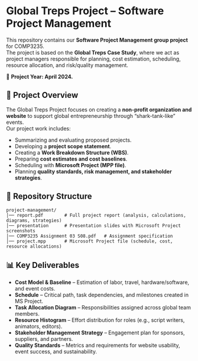 # Global Treps Project – Software Project Management  

This repository contains our **Software Project Management group project** for COMP3235.  
The project is based on the **Global Treps Case Study**, where we act as project managers responsible for planning, cost estimation, scheduling, resource allocation, and risk/quality management.  

📅 **Project Year: April 2024.**  

## 📖 Project Overview  
The Global Treps Project focuses on creating a **non-profit organization and website** to support global entrepreneurship through “shark-tank-like” events.  
Our project work includes:  
- Summarizing and evaluating proposed projects.  
- Developing a **project scope statement**.  
- Creating a **Work Breakdown Structure (WBS)**.  
- Preparing **cost estimates and cost baselines**.  
- Scheduling with **Microsoft Project (MPP file)**.  
- Planning **quality standards, risk management, and stakeholder strategies**.  

## 📂 Repository Structure  
```
project-management/
│── report.pdf        # Full project report (analysis, calculations, diagrams, strategies)
│── presentation      # Presentation slides with Microsoft Project screenshots 
│── COMP3235 Assignment 03 S08.pdf   # Assignment specification  
│── project.mpp       # Microsoft Project file (schedule, cost, resource allocations)  
```  

## 📊 Key Deliverables  
- **Cost Model & Baseline** – Estimation of labor, travel, hardware/software, and event costs.  
- **Schedule** – Critical path, task dependencies, and milestones created in MS Project.  
- **Task Allocation Diagram** – Responsibilities assigned across global team members.  
- **Resource Histogram** – Effort distribution for roles (e.g., script writers, animators, editors).  
- **Stakeholder Management Strategy** – Engagement plan for sponsors, suppliers, and partners.  
- **Quality Standards** – Metrics and requirements for website usability, event success, and sustainability.  

